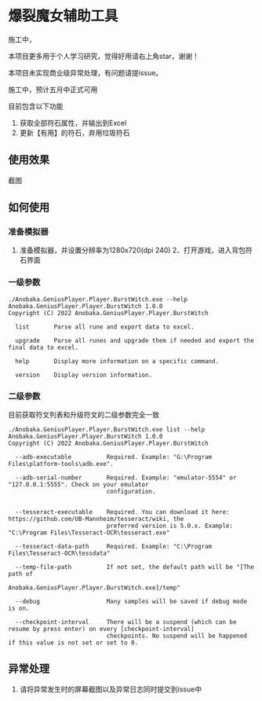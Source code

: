# 爆裂魔女辅助工具

施工中，

本项目更多用于个人学习研究，觉得好用请右上角star，谢谢！

本项目未实现商业级异常处理，有问题请提issue。

施工中，预计五月中正式可用

目前包含以下功能

1. 获取全部符石属性，并输出到Excel
2. 更新【有用】的符石，弃用垃圾符石

## 使用效果

截图

## 如何使用

### 准备模拟器

1. 准备模拟器，并设置分辨率为1280x720(dpi 240)
2、打开游戏，进入背包符石界面

### 一级参数

```
./Anobaka.GeniusPlayer.Player.BurstWitch.exe --help
Anobaka.GeniusPlayer.Player.BurstWitch 1.0.0
Copyright (C) 2022 Anobaka.GeniusPlayer.Player.BurstWitch

  list       Parse all rune and export data to excel.

  upgrade    Parse all runes and upgrade them if needed and export the final data to excel.

  help       Display more information on a specific command.

  version    Display version information.

```

### 二级参数

目前获取符文列表和升级符文的二级参数完全一致

```
./Anobaka.GeniusPlayer.Player.BurstWitch.exe list --help
Anobaka.GeniusPlayer.Player.BurstWitch 1.0.0
Copyright (C) 2022 Anobaka.GeniusPlayer.Player.BurstWitch

  --adb-executable          Required. Example: "G:\Program Files\platform-tools\adb.exe".

  --adb-serial-number       Required. Example: "emulator-5554" or "127.0.0.1:5555". Check on your emulator
                            configuration.


  --tesseract-executable    Required. You can download it here: https://github.com/UB-Mannheim/tesseract/wiki, the
                            preferred version is 5.0.x. Example: "C:\Program Files\Tesseract-OCR\tesseract.exe"

  --tesseract-data-path     Required. Example: "C:\Program Files\Tesseract-OCR\tessdata"

  --temp-file-path          If not set, the default path will be "[The path of
                            Anobaka.GeniusPlayer.Player.BurstWitch.exe]/temp"

  --debug                   Many samples will be saved if debug mode is on.

  --checkpoint-interval     There will be a suspend (which can be resume by press enter) on every [checkpoint-interval]
                            checkpoints. No suspend will be happened if this value is not set or set to 0.
```

## 异常处理

1. 请将异常发生时的屏幕截图以及异常日志同时提交到issue中
